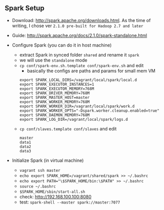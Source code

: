 ## Spark Setup
* Download: http://spark.apache.org/downloads.html. As the time of writing, I chose ver `2.1.0 pre-built for Hadoop 2.7 and later`
* Guide: http://spark.apache.org/docs/2.1.0/spark-standalone.html

* Configure Spark (you can do it in host machine)
  * extract Spark in synced folder `shared` and rename it `spark`
  * we will use the `standalone` mode
  * `cp conf/spark-env.sh.template conf/spark-env.sh` and edit
    * basically the configs are paths and params for small mem VM
    ```
    export SPARK_LOCAL_DIRS=/vagrant/local/spark/local.d
    export SPARK_EXECUTOR_INSTANCES=1
    export SPARK_EXECUTOR_MEMORY=768M
    export SPARK_DRIVER_MEMORY=768M
    export SPARK_MASTER_HOST=master
    export SPARK_WORKER_MEMORY=768M
    export SPARK_WORKER_DIR=/vagrant/local/spark/work.d
    export SPARK_WORKER_OPTS="-Dspark.worker.cleanup.enabled=true"
    export SPARK_DAEMON_MEMORY=768M
    export SPARK_LOG_DIR=/vagrant/local/spark/logs.d
    ```
  * `cp conf/slaves.template conf/slaves` and edit
    ```
    master
    data1
    data2
    data3
    ```
* Initialize Spark (in virtual machine)
  * `vagrant ssh master`
  * `echo export SPARK_HOME=/vagrant/shared/spark >> ~/.bashrc`
  * `echo export PATH="\$SPARK_HOME/bin:\$PATH" >> ~/.bashrc`
  * `source ~/.bashrc`
  * `$SPARK_HOME/sbin/start-all.sh`
  * check: http://192.168.100.100:8080
  * test: `spark-shell --master spark://master:7077`

